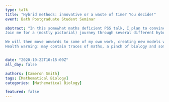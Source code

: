 ```yaml
---
type: talk
title: "Hybrid methods: innovative or a waste of time? You decide!"
event: Bath Postgraduate Student Seminar

abstract: "In this somewhat maths deficient PSS talk, I plan to convince you that hybrid models are very useful for simulating multi-scale systems. And if not, well at least there is (virtual) cake afterwards!
Join me for a (mostly pictorial) journey through several different hybrid approaches to simulate reaction-diffusion systems; an important group of models for explaining, predicting and answering the big questions in biology such as: Why do some mice have belly spots? How can we stop the next big pandemic from destroying us all? (If only we had paid attention back then!) Why can’t a leopard change its spots (into stripes at the very least)?

We will then move onwards to some of my own work, creating new models which add in extra biological realism or simply fill a gap in the market.
Health warning: may contain traces of maths, a pinch of biology and some weird images. Fun cannot be guaranteed."


date: "2020-10-22T10:15:00Z"
all_day: false

authors: [Cameron Smith]
tags: [Mathematical Biology]
categories: [Mathematical Biology]

featured: false
---
```



